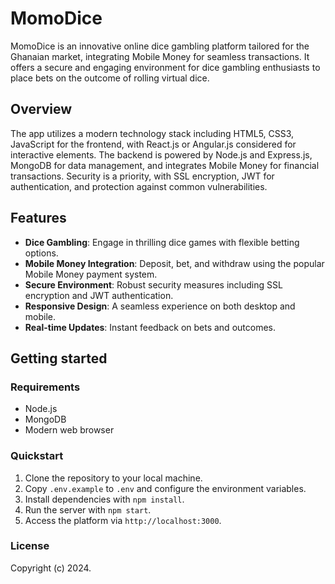 # MomoDice

MomoDice is an innovative online dice gambling platform tailored for the Ghanaian market, integrating Mobile Money for seamless transactions. It offers a secure and engaging environment for dice gambling enthusiasts to place bets on the outcome of rolling virtual dice.

## Overview

The app utilizes a modern technology stack including HTML5, CSS3, JavaScript for the frontend, with React.js or Angular.js considered for interactive elements. The backend is powered by Node.js and Express.js, MongoDB for data management, and integrates Mobile Money for financial transactions. Security is a priority, with SSL encryption, JWT for authentication, and protection against common vulnerabilities.

## Features

- **Dice Gambling**: Engage in thrilling dice games with flexible betting options.
- **Mobile Money Integration**: Deposit, bet, and withdraw using the popular Mobile Money payment system.
- **Secure Environment**: Robust security measures including SSL encryption and JWT authentication.
- **Responsive Design**: A seamless experience on both desktop and mobile.
- **Real-time Updates**: Instant feedback on bets and outcomes.

## Getting started

### Requirements

- Node.js
- MongoDB
- Modern web browser

### Quickstart

1. Clone the repository to your local machine.
2. Copy `.env.example` to `.env` and configure the environment variables.
3. Install dependencies with `npm install`.
4. Run the server with `npm start`.
5. Access the platform via `http://localhost:3000`.

### License

Copyright (c) 2024.